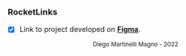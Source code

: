 ### RocketLinks

- [x] Link to project developed on [**Figma**](https://www.figma.com/community/file/1125601602315782027).

<div align="center">
  <small>Diego Martinelli Magno - 2022</small>
</div>